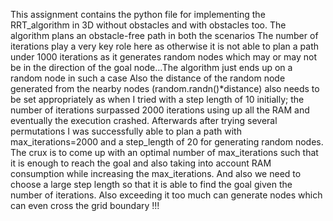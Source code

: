 This assignment contains the python file for implementing the RRT_algorithm in 3D without obstacles and with obstacles too. The algorithm plans an obstacle-free path in both the scenarios
The number of iterations play a very key role here as otherwise it is not able to plan a path under 1000 iterations as it generates random nodes which may or may not be in the direction of the goal node...The algorithm just ends up on a random node in such a case
Also the distance of the random node generated from the nearby nodes (random.randn()*distance) also needs to be set appropriately as when I tried with a step length of 10 initially; the number of iterations surpassed 2000 iterations using up all the RAM and eventually the execution crashed.
Afterwards after trying several permutations I was successfully able to plan a path with max_iterations=2000 and a step_length of 20 for generating random nodes. The crux is to come up with an optimal number of max_iterations such that it is enough to reach the goal and also taking into account RAM consumption while increasing the max_iterations. And also we need to choose a large step length so that it is able to find the goal given the number of iterations. Also exceeding it too much can generate nodes which can even cross the grid boundary !!!
